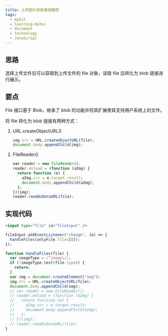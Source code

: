 ```yaml
---
title: 上传图片前查看缩略图
tags:
  - myGit
  - learning-Notes
  - document
  - technology
  - JavaScript
---
```


## 思路

选择上传文件后可以获取到上传文件的 file 对象，读取 file 后转化为 blob 链接进行展示。

## 要点

File 接口基于 Blob，继承了 blob 的功能并将其扩展使其支持用户系统上的文件。

将 file 转化为 blob 链接有两种方式：

1. URL.createObjectURL()

   ```js
   img.src = URL.createObjectURL(file);
   document.body.appendChild(img);
   ```

2. FileReader()

   ```js
   var reader = new FileReader();
   reader.onload = (function (aImg) {
     return function (e) {
       aImg.src = e.target.result;
       document.body.appendChild(aImg);
     };
   })(img);
   reader.readAsDataURL(file);
   ```

## 实现代码

```html
<input type="file" id="fileInput" />
```

```js
fileInput.addEventListener("change", (e) => {
  handleFiles(onlyFile.files[0]);
});

function handleFiles(file) {
  var imageType = /^image\//;
  if (!imageType.test(file.type)) {
    return;
  }
  var img = document.createElement("img");
  img.src = URL.createObjectURL(file);
  document.body.appendChild(img);
  // var reader = new FileReader();
  // reader.onload = (function (aImg) {
  //   return function (e) {
  //     aImg.src = e.target.result;
  //     document.body.appendChild(aImg);
  //   };
  // })(img);
  // reader.readAsDataURL(file);
}
```
